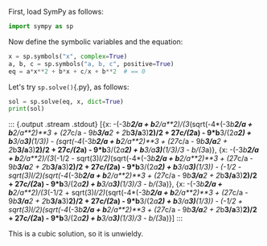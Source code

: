 First, load SymPy as follows:

``` python
import sympy as sp
```

Now define the symbolic variables and the equation:

``` python
x = sp.symbols("x", complex=True)
a, b, c = sp.symbols("a, b, c", positive=True)
eq = a*x**2 + b*x + c/x + b**2  # == 0
```

Let's try `sp.solve()`{.py}, as follows:

``` python
sol = sp.solve(eq, x, dict=True)
print(sol)
```

::: {.output .stream .stdout}
    [{x: -(-3*b**2/a + b**2/a**2)/(3*(sqrt(-4*(-3*b**2/a + b**2/a**2)**3 + (27*c/a - 9*b**3/a**2 + 2*b**3/a**3)**2)/2 + 27*c/(2*a) - 9*b**3/(2*a**2) + b**3/a**3)**(1/3)) - (sqrt(-4*(-3*b**2/a + b**2/a**2)**3 + (27*c/a - 9*b**3/a**2 + 2*b**3/a**3)**2)/2 + 27*c/(2*a) - 9*b**3/(2*a**2) + b**3/a**3)**(1/3)/3 - b/(3*a)}, {x: -(-3*b**2/a + b**2/a**2)/(3*(-1/2 - sqrt(3)*I/2)*(sqrt(-4*(-3*b**2/a + b**2/a**2)**3 + (27*c/a - 9*b**3/a**2 + 2*b**3/a**3)**2)/2 + 27*c/(2*a) - 9*b**3/(2*a**2) + b**3/a**3)**(1/3)) - (-1/2 - sqrt(3)*I/2)*(sqrt(-4*(-3*b**2/a + b**2/a**2)**3 + (27*c/a - 9*b**3/a**2 + 2*b**3/a**3)**2)/2 + 27*c/(2*a) - 9*b**3/(2*a**2) + b**3/a**3)**(1/3)/3 - b/(3*a)}, {x: -(-3*b**2/a + b**2/a**2)/(3*(-1/2 + sqrt(3)*I/2)*(sqrt(-4*(-3*b**2/a + b**2/a**2)**3 + (27*c/a - 9*b**3/a**2 + 2*b**3/a**3)**2)/2 + 27*c/(2*a) - 9*b**3/(2*a**2) + b**3/a**3)**(1/3)) - (-1/2 + sqrt(3)*I/2)*(sqrt(-4*(-3*b**2/a + b**2/a**2)**3 + (27*c/a - 9*b**3/a**2 + 2*b**3/a**3)**2)/2 + 27*c/(2*a) - 9*b**3/(2*a**2) + b**3/a**3)**(1/3)/3 - b/(3*a)}]
:::

This is a cubic solution, so it is unwieldy.
